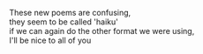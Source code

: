 These new poems are confusing,  
they seem to be called 'haiku'  
if we can again do the other format we were using,  
I'll be nice to all of you